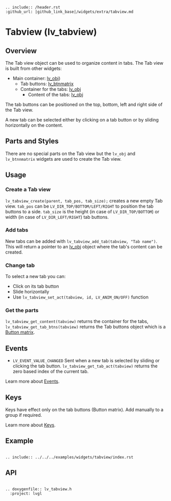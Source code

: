 ```eval_rst
.. include:: /header.rst 
:github_url: |github_link_base|/widgets/extra/tabview.md
```

# Tabview (lv_tabview)

## Overview

The Tab view object can be used to organize content in tabs.
The Tab view is built from other widgets:
- Main container: [lv_obj](/widgets/obj))
  - Tab buttons: [lv_btnmatrix](/widgets/core/btnmatrix)
  - Container for the tabs: [lv_obj](/widgets/obj)
     - Content of the tabs: [lv_obj](/widgets/obj)

The tab buttons can be positioned on the top, bottom, left and right side of the Tab view. 

A new tab can be selected either by clicking on a tab button or by sliding horizontally on the content.

## Parts and Styles
There are no special parts on the Tab view but the `lv_obj` and `lv_btnnmatrix` widgets are used to create the Tab view.

## Usage

### Create a Tab view

`lv_tabview_create(parent, tab_pos, tab_size);` creates a new empty Tab view.  `tab_pos` can be `LV_DIR_TOP/BOTTOM/LEFT/RIGHT` to position the tab buttons to a side. 
`tab_size` is the height (in case of `LV_DIR_TOP/BOTTOM`) or width (in case of `LV_DIR_LEFT/RIGHT`) tab buttons.

### Add tabs

New tabs can be added with `lv_tabview_add_tab(tabview, "Tab name")`. This will return a pointer to an [lv_obj](/widgets/obj) object where the tab's content can be created.

### Change tab

To select a new tab you can:
- Click on its tab button
- Slide horizontally
- Use `lv_tabview_set_act(tabview, id, LV_ANIM_ON/OFF)` function

### Get the parts

`lv_tabview_get_content(tabview)` returns the container for the tabs, `lv_tabview_get_tab_btns(tabview)` returns the Tab buttons object which is a [Button matrix](/widgets/core/btnmatrix).

## Events
- `LV_EVENT_VALUE_CHANGED` Sent when a new tab is selected by sliding or clicking the tab button. `lv_tabview_get_tab_act(tabview)` returns the zero based index of the current tab.

Learn more about [Events](/overview/event).

## Keys

Keys have effect only on the tab buttons (Button matrix). Add manually to a group if required.

Learn more about [Keys](/overview/indev).

## Example

```eval_rst

.. include:: ../../../examples/widgets/tabview/index.rst

```

## API

```eval_rst

.. doxygenfile:: lv_tabview.h
  :project: lvgl

```
